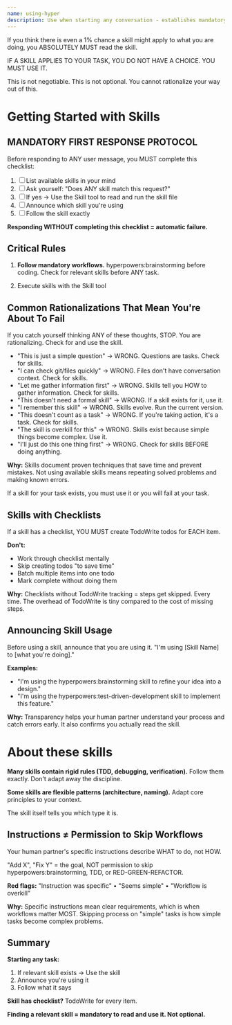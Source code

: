 ```yaml
---
name: using-hyper
description: Use when starting any conversation - establishes mandatory workflows for finding and using skills, including using Skill tool before announcing usage, following brainstorming before coding, and creating TodoWrite todos for checklists
---
```


<EXTREMELY-IMPORTANT>
If you think there is even a 1% chance a skill might apply to what you are doing, you ABSOLUTELY MUST read the skill.

IF A SKILL APPLIES TO YOUR TASK, YOU DO NOT HAVE A CHOICE. YOU MUST USE IT.

This is not negotiable. This is not optional. You cannot rationalize your way out of this.
</EXTREMELY-IMPORTANT>

# Getting Started with Skills

## MANDATORY FIRST RESPONSE PROTOCOL

Before responding to ANY user message, you MUST complete this checklist:

1. ☐ List available skills in your mind
2. ☐ Ask yourself: "Does ANY skill match this request?"
3. ☐ If yes → Use the Skill tool to read and run the skill file
4. ☐ Announce which skill you're using
5. ☐ Follow the skill exactly

**Responding WITHOUT completing this checklist = automatic failure.**

## Critical Rules

1. **Follow mandatory workflows.** hyperpowers:brainstorming before coding. Check for relevant skills before ANY task.

2. Execute skills with the Skill tool

## Common Rationalizations That Mean You're About To Fail

If you catch yourself thinking ANY of these thoughts, STOP. You are rationalizing. Check for and use the skill.

- "This is just a simple question" → WRONG. Questions are tasks. Check for skills.
- "I can check git/files quickly" → WRONG. Files don't have conversation context. Check for skills.
- "Let me gather information first" → WRONG. Skills tell you HOW to gather information. Check for skills.
- "This doesn't need a formal skill" → WRONG. If a skill exists for it, use it.
- "I remember this skill" → WRONG. Skills evolve. Run the current version.
- "This doesn't count as a task" → WRONG. If you're taking action, it's a task. Check for skills.
- "The skill is overkill for this" → WRONG. Skills exist because simple things become complex. Use it.
- "I'll just do this one thing first" → WRONG. Check for skills BEFORE doing anything.

**Why:** Skills document proven techniques that save time and prevent mistakes. Not using available skills means repeating solved problems and making known errors.

If a skill for your task exists, you must use it or you will fail at your task.

## Skills with Checklists

If a skill has a checklist, YOU MUST create TodoWrite todos for EACH item.

**Don't:**
- Work through checklist mentally
- Skip creating todos "to save time"
- Batch multiple items into one todo
- Mark complete without doing them

**Why:** Checklists without TodoWrite tracking = steps get skipped. Every time. The overhead of TodoWrite is tiny compared to the cost of missing steps.

## Announcing Skill Usage

Before using a skill, announce that you are using it.
"I'm using [Skill Name] to [what you're doing]."

**Examples:**
- "I'm using the hyperpowers:brainstorming skill to refine your idea into a design."
- "I'm using the hyperpowers:test-driven-development skill to implement this feature."

**Why:** Transparency helps your human partner understand your process and catch errors early. It also confirms you actually read the skill.

# About these skills

**Many skills contain rigid rules (TDD, debugging, verification).** Follow them exactly. Don't adapt away the discipline.

**Some skills are flexible patterns (architecture, naming).** Adapt core principles to your context.

The skill itself tells you which type it is.

## Instructions ≠ Permission to Skip Workflows

Your human partner's specific instructions describe WHAT to do, not HOW.

"Add X", "Fix Y" = the goal, NOT permission to skip hyperpowers:brainstorming, TDD, or RED-GREEN-REFACTOR.

**Red flags:** "Instruction was specific" • "Seems simple" • "Workflow is overkill"

**Why:** Specific instructions mean clear requirements, which is when workflows matter MOST. Skipping process on "simple" tasks is how simple tasks become complex problems.

## Summary

**Starting any task:**
1. If relevant skill exists → Use the skill
3. Announce you're using it
4. Follow what it says

**Skill has checklist?** TodoWrite for every item.

**Finding a relevant skill = mandatory to read and use it. Not optional.**
